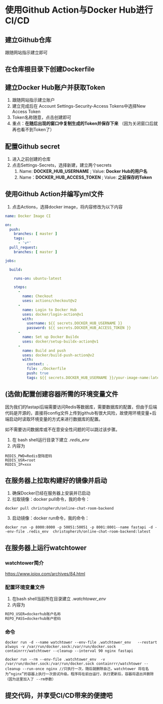 # 使用Github Action与Docker Hub进行CI/CD
## 建立Github仓库
跟随网站指示建立即可
## 在仓库根目录下创建Dockerfile
## 建立Docker Hub账户并获取Token
1. 跟随网站指示建立账户
2. 建立完成后在 Account Settings-Security-Access Tokens中选择New Access Token
3. Token名称随意，点击创建即可
4. 重点：**在随后出现的窗口中复制生成的Token并保存下来** （因为关闭窗口后就再也看不到Token了）
## 配置Github secret
1. 进入之前创建的仓库
2. 点击Settings-Secrets，选择新建，建立两个secrets
   1. Name: **DOCKER_HUB_USERNAME** ; Value: **Docker Hub的用户名**
   2. Name：**DOCKER_HUB_ACCESS_TOKEN** ; Value: **之前保存的Token**
## 使用Github Action并编写yml文件
1. 点击Actions，选择docker image，将内容修改为以下内容
```yml
name: Docker Image CI

on:
  push:
    branches: [ master ]
    tags:
      - 'v*'
  pull_request:
    branches: [ master ]

jobs:

  build:

    runs-on: ubuntu-latest

    steps:
      -
        name: Checkout 
        uses: actions/checkout@v2
      -
        name: Login to Docker Hub
        uses: docker/login-action@v1
        with:
          username: ${{ secrets.DOCKER_HUB_USERNAME }}
          password: ${{ secrets.DOCKER_HUB_ACCESS_TOKEN }}
      -
        name: Set up Docker Buildx
        uses: docker/setup-buildx-action@v1
      -
        name: Build and push
        uses: docker/build-push-action@v2
        with:
          context: .
          file: ./Dockerfile
          push: true
          tags: ${{ secrets.DOCKER_HUB_USERNAME }}/your-image-name:latest
```

## (选做)配置创建容器所需的环境变量文件
因为我们的fastapi后端需要访问Redis等数据库，需要数据库的配置，但由于后端代码是开源的，直接将config文件上传到github有很大风险，故使用环境变量+后端启动时读取环境变量的方式来进行数据库的配置。

如不需要访问数据库或不在意安全性问题的可以跳过该步骤。

1. 在 bash shell运行目录下建立 *.redis_env*
2. 内容为
```
REDIS_PWD=Redis登陆密码
REDIS_USR=root
REDIS_IP=xxx
```
## 在服务器上拉取构建好的镜像并启动
1. 确保Docker已经在服务器上安装并已启动
2. 拉取镜像：docker pull命令，我的命令：
```docker
docker pull christopherzh/online-chat-room-backend
```
3. 启动镜像：docker run命令，我的命令：
```docker
docker run -p 8000:8000 -p 50051:50051 -p 8001:8001--name fastapi -d --env-file .redis_env  christopherzh/online-chat-room-backend:latest

```
## 在服务器上运行watchtower
### watchtower简介
https://www.ioiox.com/archives/84.html

### 配置环境变量文件
1. 在bash shell当前所在目录建立 *.watchtower_env*
2. 内容为
```txt
REPO_USER=dockerhub账户名称
REPO_PASS=dockerhub账户密码
```
### 命令
```docker
docker run -d --name watchtower --env-file .watchtower_env   --restart always -v /var/run/docker.sock:/var/run/docker.sock containrrr/watchtower --cleanup --interval 90 nginx fastapi

docker run --rm --env-file .watchtower_env  -v /var/run/docker.sock:/var/run/docker.sock containrrr/watchtower --cleanup --run-once nginx //只执行一次，随后就删除自己，watchtower 将在名为“nginx”的容器上执行一次尝试升级。程序将在前台运行，执行更新后，容器将退出并删除（因为这里加入了 --rm参数）
```
## 提交代码，并享受CI/CD带来的便捷吧
